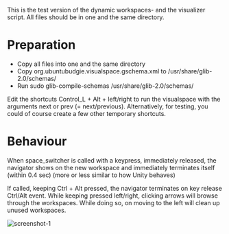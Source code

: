 This is the test version of the dynamic workspaces- and the visualizer script. All files should be in one and the same directory.

# Preparation
- Copy all files into one and the same directory
- Copy org.ubuntubudgie.visualspace.gschema.xml to /usr/share/glib-2.0/schemas/
- Run sudo glib-compile-schemas /usr/share/glib-2.0/schemas/

Edit the shortcuts Control_L + Alt + left/right to run the visualspace with the arguments next or prev (= next/previous). Alternatively, for testing, you could of course create a few other temporary shortcuts.

# Behaviour
When space_switcher is called with a keypress, immediately released, the navigator shows on the new workspace and immediately terminates itself (within 0.4 sec) (more or less similar to how Unity behaves)

If called, keeping Ctrl + Alt pressed, the navigator terminates on key release Ctrl/Alt event. While keeping pressed left/right, clicking arrows will browse through the workspaces. While doing so, on moving to the left will clean up unused workspaces.

![screenshot-1](https://github.com/UbuntuBudgie/budgie-extras/blob/development/budgie_visualspace/visualspace.png)

